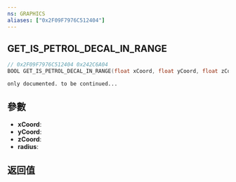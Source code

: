 ```yaml
---
ns: GRAPHICS
aliases: ["0x2F09F7976C512404"]
---
```

## GET_IS_PETROL_DECAL_IN_RANGE

```c
// 0x2F09F7976C512404 0x242C6A04
BOOL GET_IS_PETROL_DECAL_IN_RANGE(float xCoord, float yCoord, float zCoord, float radius);
```

```
only documented. to be continued...  
```

## 參數
* **xCoord**: 
* **yCoord**: 
* **zCoord**: 
* **radius**: 

## 返回值
